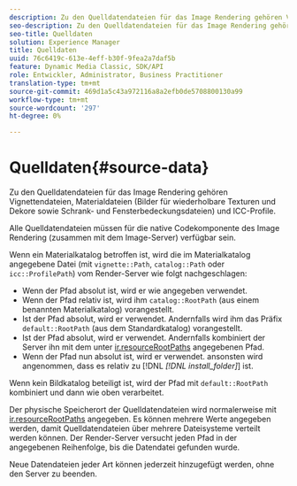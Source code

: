 ```yaml
---
description: Zu den Quelldatendateien für das Image Rendering gehören Vignettendateien, Materialdateien (Bilder für wiederholbare Texturen und Dekore sowie Schrank- und Fensterbedeckungsdateien) und ICC-Profile.
seo-description: Zu den Quelldatendateien für das Image Rendering gehören Vignettendateien, Materialdateien (Bilder für wiederholbare Texturen und Dekore sowie Schrank- und Fensterbedeckungsdateien) und ICC-Profile.
seo-title: Quelldaten
solution: Experience Manager
title: Quelldaten
uuid: 76c6419c-613e-4eff-b30f-9fea2a7daf5b
feature: Dynamic Media Classic, SDK/API
role: Entwickler, Administrator, Business Practitioner
translation-type: tm+mt
source-git-commit: 469d1a5c43a972116a8a2efb0de5708800130a99
workflow-type: tm+mt
source-wordcount: '297'
ht-degree: 0%

---
```



# Quelldaten{#source-data}

Zu den Quelldatendateien für das Image Rendering gehören Vignettendateien, Materialdateien (Bilder für wiederholbare Texturen und Dekore sowie Schrank- und Fensterbedeckungsdateien) und ICC-Profile.

Alle Quelldatendateien müssen für die native Codekomponente des Image Rendering (zusammen mit dem Image-Server) verfügbar sein.

Wenn ein Materialkatalog betroffen ist, wird die im Materialkatalog angegebene Datei (mit `vignette::Path`, `catalog::Path` oder `icc::ProfilePath`) vom Render-Server wie folgt nachgeschlagen:

* Wenn der Pfad absolut ist, wird er wie angegeben verwendet.
* Wenn der Pfad relativ ist, wird ihm `catalog::RootPath` (aus einem benannten Materialkatalog) vorangestellt.
* Ist der Pfad absolut, wird er verwendet. Andernfalls wird ihm das Präfix `default::RootPath` (aus dem Standardkatalog) vorangestellt.
* Ist der Pfad absolut, wird er verwendet. Andernfalls kombiniert der Server ihn mit dem unter [ir.resourceRootPaths](../../../../../../ir-api/server-admin/image-rendering-api-ref/c-ir-server-administration/c-ir-configuration-settings-reference/c-ir-resource-root-folders.md#concept-39a34d2239934079bb396e1bf568a9c2) angegebenen Pfad.
* Wenn der Pfad nun absolut ist, wird er verwendet. ansonsten wird angenommen, dass es relativ zu [!DNL *[!DNL install_folder]*] ist.

Wenn kein Bildkatalog beteiligt ist, wird der Pfad mit `default::RootPath` kombiniert und dann wie oben verarbeitet.

Der physische Speicherort der Quelldatendateien wird normalerweise mit [ir.resourceRootPaths](../../../../../../ir-api/server-admin/image-rendering-api-ref/c-ir-server-administration/c-ir-configuration-settings-reference/c-ir-resource-root-folders.md#concept-39a34d2239934079bb396e1bf568a9c2) angegeben. Es können mehrere Werte angegeben werden, damit Quelldatendateien über mehrere Dateisysteme verteilt werden können. Der Render-Server versucht jeden Pfad in der angegebenen Reihenfolge, bis die Datendatei gefunden wurde.

Neue Datendateien jeder Art können jederzeit hinzugefügt werden, ohne den Server zu beenden.
